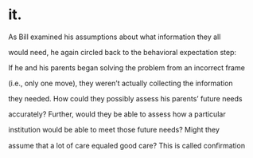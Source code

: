# it.

As Bill examined his assumptions about what information they all

would need, he again circled back to the behavioral expectation step:

If he and his parents began solving the problem from an incorrect frame

(i.e., only one move), they weren’t actually collecting the information

they needed. How could they possibly assess his parents’ future needs

accurately? Further, would they be able to assess how a particular

institution would be able to meet those future needs? Might they

assume that a lot of care equaled good care? This is called conﬁrmation